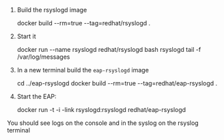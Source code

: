 
1. Build the rsyslogd image

    docker build --rm=true --tag=redhat/rsyslogd  .

2. Start it

    docker run --name rsyslogd redhat/rsyslogd bash
    rsyslogd
    tail -f /var/log/messages

3. In a new terminal build the `eap-rsyslogd` image

    cd ../eap-rsyslogd
    docker build --rm=true --tag=redhat/eap-rsyslogd  .

4. Start the EAP:

    docker run -t -i -link rsyslogd:rsyslogd redhat/eap-rsyslogd

You should see logs on the console and in the syslog on the rsyslog terminal
